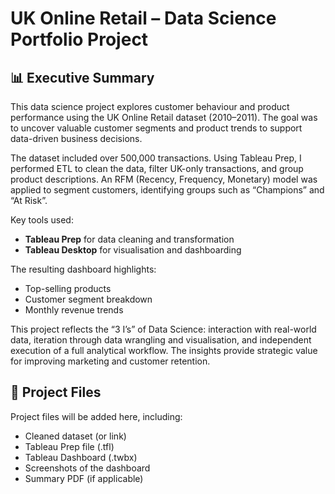 # UK Online Retail – Data Science Portfolio Project

## 📊 Executive Summary

This data science project explores customer behaviour and product performance using the UK Online Retail dataset (2010–2011). The goal was to uncover valuable customer segments and product trends to support data-driven business decisions.

The dataset included over 500,000 transactions. Using Tableau Prep, I performed ETL to clean the data, filter UK-only transactions, and group product descriptions. An RFM (Recency, Frequency, Monetary) model was applied to segment customers, identifying groups such as “Champions” and “At Risk”.

Key tools used:
- **Tableau Prep** for data cleaning and transformation
- **Tableau Desktop** for visualisation and dashboarding

The resulting dashboard highlights:
- Top-selling products
- Customer segment breakdown
- Monthly revenue trends

This project reflects the “3 I’s” of Data Science: interaction with real-world data, iteration through data wrangling and visualisation, and independent execution of a full analytical workflow. The insights provide strategic value for improving marketing and customer retention.

## 🔗 Project Files
Project files will be added here, including:
- Cleaned dataset (or link)
- Tableau Prep file (.tfl)
- Tableau Dashboard (.twbx)
- Screenshots of the dashboard
- Summary PDF (if applicable)
